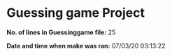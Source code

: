# Guessing game Project
**No. of lines in Guessinggame file:** 
25
 
 **Date and time when make was ran:** 
07/03/20 03:13:22
